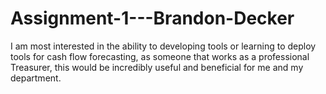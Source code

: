 # Assignment-1---Brandon-Decker
I am most interested in the ability to developing tools or learning to deploy tools for cash flow forecasting, as someone that works as a professional Treasurer, this would be incredibly useful and beneficial for me and my department. 

